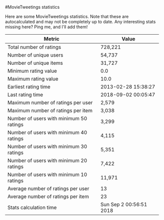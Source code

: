 #MovieTweetings statistics

Here are some MovieTweetings statistics. Note that these are autocalculated and may not be completely up to date. Any interesting stats missing here? Ping me, and I'll add them!

Metric | Value
--- | ---
Total number of ratings                 | 728,221
Number of unique users                  | 54,737
Number of unique items                  | 31,727
Minimum rating value                    | 0.0
Maximum rating value                    | 10.0
Earliest rating time                    | 2013-02-28 15:38:27
Last rating time                        | 2018-09-02 00:05:47
Maximum number of ratings per user      | 2,579
Maximum number of ratings per item      | 3,038
Number of users with minimum 50 ratings | 3,299
Number of users with minimum 40 ratings | 4,115
Number of users with minimum 30 ratings | 5,351
Number of users with minimum 20 ratings | 7,422
Number of users with minimum 10 ratings | 11,971
Average number of ratings per user      | 13
Average number of ratings per item      | 23
Stats calculation time                  | Sun Sep  2 00:56:51 2018

